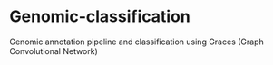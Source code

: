 # Genomic-classification
Genomic annotation pipeline and classification using Graces (Graph Convolutional Network)

